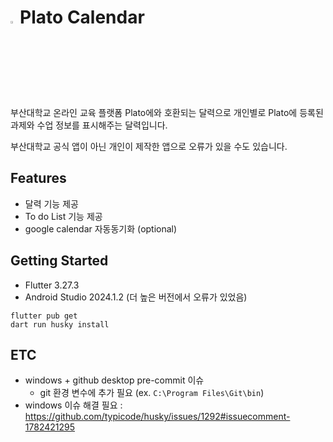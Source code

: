 # <img src = "https://user-images.githubusercontent.com/38664481/115961026-9114f000-a54f-11eb-90c0-aab964dd9202.png" width="3%">Plato Calendar

부산대학교 온라인 교육 플랫폼 Plato에와 호환되는 달력으로
개인별로 Plato에 등록된 과제와 수업 정보를 표시해주는 달력입니다.

부산대학교 공식 앱이 아닌 개인이 제작한 앱으로 오류가 있을 수도 있습니다.

## Features

- 달력 기능 제공
- To do List 기능 제공
- google calendar 자동동기화 (optional)

## Getting Started

- Flutter 3.27.3
- Android Studio 2024.1.2 (더 높은 버전에서 오류가 있었음)


```shell
flutter pub get
dart run husky install
```


## ETC
- windows + github desktop pre-commit 이슈
  - git 환경 변수에 추가 필요 (ex. `C:\Program Files\Git\bin`)
- windows 이슈 해결 필요 : https://github.com/typicode/husky/issues/1292#issuecomment-1782421295